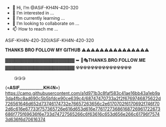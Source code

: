 








- 👋 Hi, I’m @ASiF-KH4N-420-320
- 👀 I’m interested in ...
- 🌱 I’m currently learning ...
- 💞️ I’m looking to collaborate on ...
- 📫 How to reach me ...

ASiF-KH4N-420-320/ASiF-KH4N-420-320


𝐓𝐇𝐀𝐍𝐊𝐒 𝐁𝐑𝐎 𝐅𝐎𝐋𝐋𝐎𝐖 𝐌𝐘  𝐆𝐈𝐓𝐇𝐔𝐁 
⚠️⚠️⚠️⚠️⚠️⚠️⚠️⚠️⚠️⚠️⚠️⚠️⚠️⚠️⚠️

▓▓▓▓▓▓▓▓▓▓▓▓▓▓▓▓▓▓▓▓▓▓
➥ ⃟🎭𝐓𝐇𝐀𝐍𝐊𝐒.𝐁𝐑𝐎.𝐅𝐎𝐋𝐋𝐎𝐖.𝐌𝐄
▓▓▓▓▓▓▓▓▓▓▓▓▓▓▓▓▓▓▓▓▓▓
☢️☢️☢️☢️☢️☢️☢️☢️☢️☢️☢️☢️☢️☢️☢️









        😘😘😘
{«𝐀𝐒𝐈𝐅____________𝐊𝐇4𝐍»}
https://camo.githubusercontent.com/a1d971b3c8faf583c41ae16bb43a1eb9a3da4fbc8ad690c5b5bfdce90ce639c4/68747470733a2f2f6769746875622d726561646d652d73746174732e76657263656c2e6170702f6170692f746f702d6c616e67733f757365726e616d653d616e77617273686168726961722673686f775f69636f6e733d74727565266c6f63616c653d656e266c61796f75743d636f6d70616374

